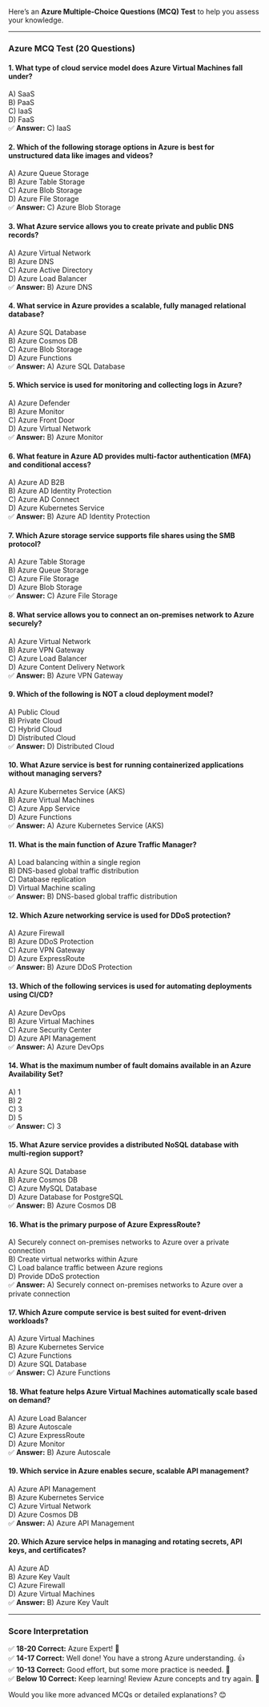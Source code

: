 Here’s an **Azure Multiple-Choice Questions (MCQ) Test** to help you assess your knowledge.  

---

### **Azure MCQ Test (20 Questions)**  

#### **1. What type of cloud service model does Azure Virtual Machines fall under?**  
A) SaaS  
B) PaaS  
C) IaaS  
D) FaaS  
✅ **Answer:** C) IaaS  

#### **2. Which of the following storage options in Azure is best for unstructured data like images and videos?**  
A) Azure Queue Storage  
B) Azure Table Storage  
C) Azure Blob Storage  
D) Azure File Storage  
✅ **Answer:** C) Azure Blob Storage  

#### **3. What Azure service allows you to create private and public DNS records?**  
A) Azure Virtual Network  
B) Azure DNS  
C) Azure Active Directory  
D) Azure Load Balancer  
✅ **Answer:** B) Azure DNS  

#### **4. What service in Azure provides a scalable, fully managed relational database?**  
A) Azure SQL Database  
B) Azure Cosmos DB  
C) Azure Blob Storage  
D) Azure Functions  
✅ **Answer:** A) Azure SQL Database  

#### **5. Which service is used for monitoring and collecting logs in Azure?**  
A) Azure Defender  
B) Azure Monitor  
C) Azure Front Door  
D) Azure Virtual Network  
✅ **Answer:** B) Azure Monitor  

#### **6. What feature in Azure AD provides multi-factor authentication (MFA) and conditional access?**  
A) Azure AD B2B  
B) Azure AD Identity Protection  
C) Azure AD Connect  
D) Azure Kubernetes Service  
✅ **Answer:** B) Azure AD Identity Protection  

#### **7. Which Azure storage service supports file shares using the SMB protocol?**  
A) Azure Table Storage  
B) Azure Queue Storage  
C) Azure File Storage  
D) Azure Blob Storage  
✅ **Answer:** C) Azure File Storage  

#### **8. What service allows you to connect an on-premises network to Azure securely?**  
A) Azure Virtual Network  
B) Azure VPN Gateway  
C) Azure Load Balancer  
D) Azure Content Delivery Network  
✅ **Answer:** B) Azure VPN Gateway  

#### **9. Which of the following is NOT a cloud deployment model?**  
A) Public Cloud  
B) Private Cloud  
C) Hybrid Cloud  
D) Distributed Cloud  
✅ **Answer:** D) Distributed Cloud  

#### **10. What Azure service is best for running containerized applications without managing servers?**  
A) Azure Kubernetes Service (AKS)  
B) Azure Virtual Machines  
C) Azure App Service  
D) Azure Functions  
✅ **Answer:** A) Azure Kubernetes Service (AKS)  

#### **11. What is the main function of Azure Traffic Manager?**  
A) Load balancing within a single region  
B) DNS-based global traffic distribution  
C) Database replication  
D) Virtual Machine scaling  
✅ **Answer:** B) DNS-based global traffic distribution  

#### **12. Which Azure networking service is used for DDoS protection?**  
A) Azure Firewall  
B) Azure DDoS Protection  
C) Azure VPN Gateway  
D) Azure ExpressRoute  
✅ **Answer:** B) Azure DDoS Protection  

#### **13. Which of the following services is used for automating deployments using CI/CD?**  
A) Azure DevOps  
B) Azure Virtual Machines  
C) Azure Security Center  
D) Azure API Management  
✅ **Answer:** A) Azure DevOps  

#### **14. What is the maximum number of fault domains available in an Azure Availability Set?**  
A) 1  
B) 2  
C) 3  
D) 5  
✅ **Answer:** C) 3  

#### **15. What Azure service provides a distributed NoSQL database with multi-region support?**  
A) Azure SQL Database  
B) Azure Cosmos DB  
C) Azure MySQL Database  
D) Azure Database for PostgreSQL  
✅ **Answer:** B) Azure Cosmos DB  

#### **16. What is the primary purpose of Azure ExpressRoute?**  
A) Securely connect on-premises networks to Azure over a private connection  
B) Create virtual networks within Azure  
C) Load balance traffic between Azure regions  
D) Provide DDoS protection  
✅ **Answer:** A) Securely connect on-premises networks to Azure over a private connection  

#### **17. Which Azure compute service is best suited for event-driven workloads?**  
A) Azure Virtual Machines  
B) Azure Kubernetes Service  
C) Azure Functions  
D) Azure SQL Database  
✅ **Answer:** C) Azure Functions  

#### **18. What feature helps Azure Virtual Machines automatically scale based on demand?**  
A) Azure Load Balancer  
B) Azure Autoscale  
C) Azure ExpressRoute  
D) Azure Monitor  
✅ **Answer:** B) Azure Autoscale  

#### **19. Which service in Azure enables secure, scalable API management?**  
A) Azure API Management  
B) Azure Kubernetes Service  
C) Azure Virtual Network  
D) Azure Cosmos DB  
✅ **Answer:** A) Azure API Management  

#### **20. Which Azure service helps in managing and rotating secrets, API keys, and certificates?**  
A) Azure AD  
B) Azure Key Vault  
C) Azure Firewall  
D) Azure Virtual Machines  
✅ **Answer:** B) Azure Key Vault  

---

### **Score Interpretation**  
✅ **18-20 Correct:** Azure Expert! 🚀  
✅ **14-17 Correct:** Well done! You have a strong Azure understanding. 👍  
✅ **10-13 Correct:** Good effort, but some more practice is needed. 📖  
✅ **Below 10 Correct:** Keep learning! Review Azure concepts and try again. 🎯  

Would you like more advanced MCQs or detailed explanations? 😊
